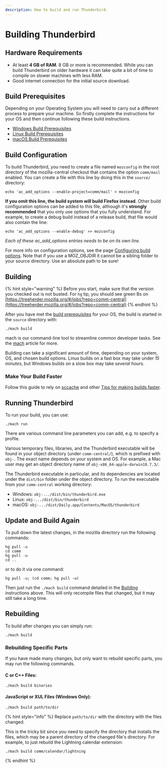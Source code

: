 ```yaml
---
description: How to build and run Thunderbird.
---
```


# Building Thunderbird

## Hardware Requirements

* At least **4 GB of RAM**. 8 GB or more is recommended. While you can build Thunderbird on older hardware it can take quite a bit of time to compile on slower machines with less RAM.
* Good internet connection for the initial source download.

## Build Prerequisites

Depending on your Operating System you will need to carry out a different process to prepare your machine. So firstly complete the instructions for your OS and then continue following these build instructions.

* [Windows Build Prerequisites](windows-build-prerequisites.md)
* [Linux Build Prerequisites](linux-build-prerequisites.md)
* [macOS Build Prerequisites](macos-build-prerequisites.md)

## Build Configuration

To build Thunderbird, you need to create a file named `mozconfig` in the root directory of the mozilla-central checkout that contains the option `comm/mail` enabled. You can create a file with this line by doing this in the `source/` directory:

```
echo 'ac_add_options --enable-project=comm/mail' > mozconfig
```

**If you omit this line, the build system will build Firefox instead**. Other build configuration options can be added to this file, although it's **strongly recommended** that you only use options that you fully understand. For example, to create a debug build instead of a release build, that file would also contain the line:

```
echo 'ac_add_options --enable-debug' >> mozconfig
```

_Each of these ac\_add\_options entries needs to be on its own line._

For more info on configuration options, see the page [Configuring build options](https://firefox-source-docs.mozilla.org/setup/configuring\_build\_options.html#configuring-build-options). Note that if you use a MOZ\_OBJDIR it cannot be a sibling folder to your source directory. Use an absolute path to be sure!

## Building

{% hint style="warning" %}
Before you start, make sure that the version you checked out is not busted. For `hg` tip, you should see green Bs on [https://treeherder.mozilla.org/#/jobs?repo=comm-central](https://treeherder.mozilla.org/#/jobs?repo=comm-central)
{% endhint %}

After you have met the [build prerequisites](./#build-prerequisites) for your OS, the build is started in the `source` directory with:

```
./mach build
```

mach is our command-line tool to streamline common developer tasks. See the [mach](https://firefox-source-docs.mozilla.org/mach/) article for more.

Building can take a significant amount of time, depending on your system, OS, and chosen build options. Linux builds on a fast box may take under _15 minutes_, but Windows builds on a slow box may take _several hours_.

### Make Your Build Faster

Follow this guide to rely on [sccache](https://firefox-source-docs.mozilla.org/setup/configuring\_build\_options.html?highlight=sccache#sccache) and other [Tips for making builds faster](https://firefox-source-docs.mozilla.org/build/buildsystem/slow.html#why-the-build-system-is-slow).

## Running Thunderbird

To run your build, you can use:

```
./mach run
```

There are various command line parameters you can add, e.g. to specify a profile.

Various temporary files, libraries, and the Thunderbird executable will be found in your object directory (under `comm-central/`), which is prefixed with `obj-`. The exact name depends on your system and OS. For example, a Mac user may get an object directory name of `obj-x86_64-apple-darwin10.7.3/`.

The Thunderbird executable in particular, and its dependencies are located under the `dist/bin` folder under the object directory. To run the executable from your `comm-central` working directory:

* Windows: `obj-.../dist/bin/thunderbird.exe`
* Linux: `obj-.../dist/bin/thunderbird`
* macOS: `obj-.../dist/Daily.app/Contents/MacOS/thunderbird`

## Update and Build Again

To pull down the latest changes, in the mozilla directory run the following commands:

```
hg pull -u
cd comm
hg pull -u
cd ..
```

or to do it via one command:

```
hg pull -u; (cd comm; hg pull -u)
```

Then just run the `./mach build` command detailed in the [Building](./#building) instructions above. This will only recompile files that changed, but it may still take a long time.

## Rebuilding

To build after changes you can simply run:

```
./mach build
```

### Rebuilding Specific Parts

If you have made many changes, but only want to rebuild specific parts, you may run the following commands.

#### C or C++ Files:

```
./mach build binaries
```

#### JavaScript or XUL Files (Windows Only):

```
./mach build path/to/dir
```

{% hint style="info" %}
Replace `path/to/dir` with the directory with the files changed.

This is the tricky bit since you need to specify the directory that installs the files, which may be a parent directory of the changed file's directory. For example, to just rebuild the Lightning calendar extension:

```
./mach build comm/calendar/lightning
```
{% endhint %}
